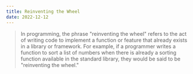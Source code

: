 ```yaml
---
title: Reinventing the Wheel
date: 2022-12-12
---
```



 > 
 > In programming, the phrase "reinventing the wheel" refers to the act of writing code to implement a function or feature that already exists in a library or framework. For example, if a programmer writes a function to sort a list of numbers when there is already a sorting function available in the standard library, they would be said to be "reinventing the wheel."
